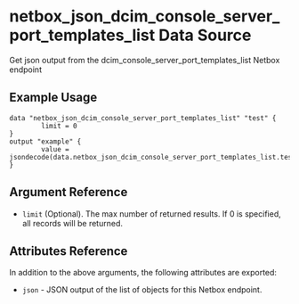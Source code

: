 # netbox\_json\_dcim\_console\_server\_port\_templates\_list Data Source

Get json output from the dcim_console_server_port_templates_list Netbox endpoint

## Example Usage

```hcl
data "netbox_json_dcim_console_server_port_templates_list" "test" {
        limit = 0
}
output "example" {
        value = jsondecode(data.netbox_json_dcim_console_server_port_templates_list.test.json)
}
```

## Argument Reference

* ``limit`` (Optional). The max number of returned results. If 0 is specified, all records will be returned.

## Attributes Reference

In addition to the above arguments, the following attributes are exported:
* ``json`` - JSON output of the list of objects for this Netbox endpoint.

